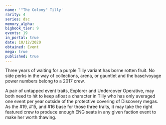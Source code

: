 ```yaml
---
name: '"The Colony" Tilly'
rarity: 4
series: dsc
memory_alpha:
bigbook_tier: 9
events: 19
in_portal: true
date: 10/12/2020
obtained: Event
mega: true
published: true
---
```


Three years of waiting for a purple Tilly variant has borne rotten fruit. No side perks in the way of collections, arena, or gauntlet and the base/voyage power numbers belong to a 2017 crew.

A pair of untapped event traits, Explorer and Undercover Operative, may both need to hit to keep afloat a character in Tilly who has only averaged one event per year outside of the protective covering of Discovery megas. As the #19, #15, and #16 base for those three traits, it may take the right featured crew to produce enough ENG seats in any given faction event to make her worth thawing.
